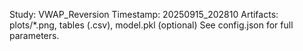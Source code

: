 Study: VWAP_Reversion
Timestamp: 20250915_202810
Artifacts: plots/*.png, tables (.csv), model.pkl (optional)
See config.json for full parameters.
